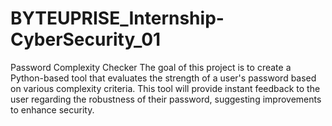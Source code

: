 # BYTEUPRISE_Internship-CyberSecurity_01
Password Complexity Checker The goal of this project is to create a Python-based tool that evaluates the strength of a user's password based on various complexity criteria. This tool will provide instant feedback to the user regarding the robustness of their password, suggesting improvements to enhance security.
